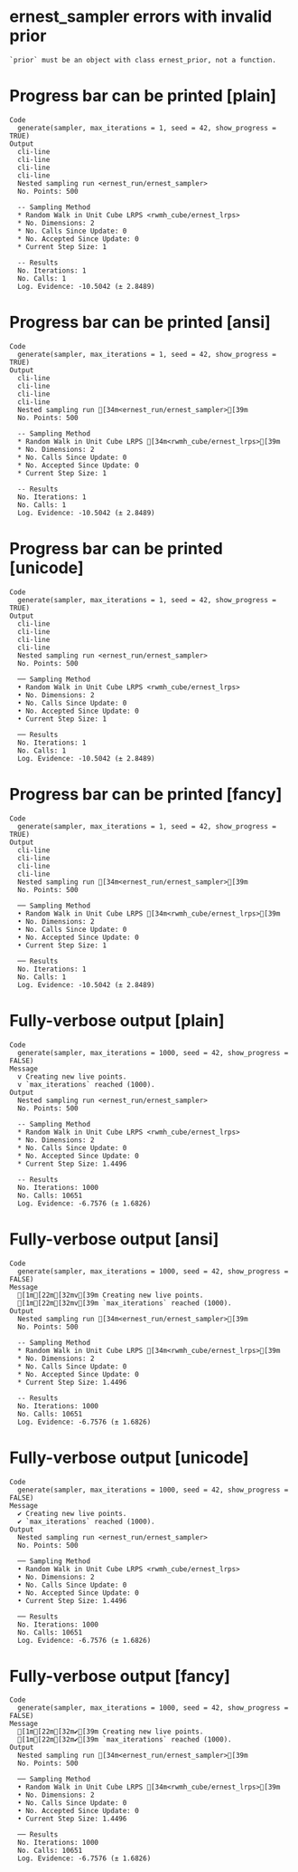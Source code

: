 # ernest_sampler errors with invalid prior

    `prior` must be an object with class ernest_prior, not a function.

# Progress bar can be printed [plain]

    Code
      generate(sampler, max_iterations = 1, seed = 42, show_progress = TRUE)
    Output
      cli-line
      cli-line
      cli-line
      cli-line
      Nested sampling run <ernest_run/ernest_sampler>
      No. Points: 500
      
      -- Sampling Method 
      * Random Walk in Unit Cube LRPS <rwmh_cube/ernest_lrps>
      * No. Dimensions: 2
      * No. Calls Since Update: 0
      * No. Accepted Since Update: 0
      * Current Step Size: 1
      
      -- Results 
      No. Iterations: 1
      No. Calls: 1
      Log. Evidence: -10.5042 (± 2.8489)

# Progress bar can be printed [ansi]

    Code
      generate(sampler, max_iterations = 1, seed = 42, show_progress = TRUE)
    Output
      cli-line
      cli-line
      cli-line
      cli-line
      Nested sampling run [34m<ernest_run/ernest_sampler>[39m
      No. Points: 500
      
      -- Sampling Method 
      * Random Walk in Unit Cube LRPS [34m<rwmh_cube/ernest_lrps>[39m
      * No. Dimensions: 2
      * No. Calls Since Update: 0
      * No. Accepted Since Update: 0
      * Current Step Size: 1
      
      -- Results 
      No. Iterations: 1
      No. Calls: 1
      Log. Evidence: -10.5042 (± 2.8489)

# Progress bar can be printed [unicode]

    Code
      generate(sampler, max_iterations = 1, seed = 42, show_progress = TRUE)
    Output
      cli-line
      cli-line
      cli-line
      cli-line
      Nested sampling run <ernest_run/ernest_sampler>
      No. Points: 500
      
      ── Sampling Method 
      • Random Walk in Unit Cube LRPS <rwmh_cube/ernest_lrps>
      • No. Dimensions: 2
      • No. Calls Since Update: 0
      • No. Accepted Since Update: 0
      • Current Step Size: 1
      
      ── Results 
      No. Iterations: 1
      No. Calls: 1
      Log. Evidence: -10.5042 (± 2.8489)

# Progress bar can be printed [fancy]

    Code
      generate(sampler, max_iterations = 1, seed = 42, show_progress = TRUE)
    Output
      cli-line
      cli-line
      cli-line
      cli-line
      Nested sampling run [34m<ernest_run/ernest_sampler>[39m
      No. Points: 500
      
      ── Sampling Method 
      • Random Walk in Unit Cube LRPS [34m<rwmh_cube/ernest_lrps>[39m
      • No. Dimensions: 2
      • No. Calls Since Update: 0
      • No. Accepted Since Update: 0
      • Current Step Size: 1
      
      ── Results 
      No. Iterations: 1
      No. Calls: 1
      Log. Evidence: -10.5042 (± 2.8489)

# Fully-verbose output [plain]

    Code
      generate(sampler, max_iterations = 1000, seed = 42, show_progress = FALSE)
    Message
      v Creating new live points.
      v `max_iterations` reached (1000).
    Output
      Nested sampling run <ernest_run/ernest_sampler>
      No. Points: 500
      
      -- Sampling Method 
      * Random Walk in Unit Cube LRPS <rwmh_cube/ernest_lrps>
      * No. Dimensions: 2
      * No. Calls Since Update: 0
      * No. Accepted Since Update: 0
      * Current Step Size: 1.4496
      
      -- Results 
      No. Iterations: 1000
      No. Calls: 10651
      Log. Evidence: -6.7576 (± 1.6826)

# Fully-verbose output [ansi]

    Code
      generate(sampler, max_iterations = 1000, seed = 42, show_progress = FALSE)
    Message
      [1m[22m[32mv[39m Creating new live points.
      [1m[22m[32mv[39m `max_iterations` reached (1000).
    Output
      Nested sampling run [34m<ernest_run/ernest_sampler>[39m
      No. Points: 500
      
      -- Sampling Method 
      * Random Walk in Unit Cube LRPS [34m<rwmh_cube/ernest_lrps>[39m
      * No. Dimensions: 2
      * No. Calls Since Update: 0
      * No. Accepted Since Update: 0
      * Current Step Size: 1.4496
      
      -- Results 
      No. Iterations: 1000
      No. Calls: 10651
      Log. Evidence: -6.7576 (± 1.6826)

# Fully-verbose output [unicode]

    Code
      generate(sampler, max_iterations = 1000, seed = 42, show_progress = FALSE)
    Message
      ✔ Creating new live points.
      ✔ `max_iterations` reached (1000).
    Output
      Nested sampling run <ernest_run/ernest_sampler>
      No. Points: 500
      
      ── Sampling Method 
      • Random Walk in Unit Cube LRPS <rwmh_cube/ernest_lrps>
      • No. Dimensions: 2
      • No. Calls Since Update: 0
      • No. Accepted Since Update: 0
      • Current Step Size: 1.4496
      
      ── Results 
      No. Iterations: 1000
      No. Calls: 10651
      Log. Evidence: -6.7576 (± 1.6826)

# Fully-verbose output [fancy]

    Code
      generate(sampler, max_iterations = 1000, seed = 42, show_progress = FALSE)
    Message
      [1m[22m[32m✔[39m Creating new live points.
      [1m[22m[32m✔[39m `max_iterations` reached (1000).
    Output
      Nested sampling run [34m<ernest_run/ernest_sampler>[39m
      No. Points: 500
      
      ── Sampling Method 
      • Random Walk in Unit Cube LRPS [34m<rwmh_cube/ernest_lrps>[39m
      • No. Dimensions: 2
      • No. Calls Since Update: 0
      • No. Accepted Since Update: 0
      • Current Step Size: 1.4496
      
      ── Results 
      No. Iterations: 1000
      No. Calls: 10651
      Log. Evidence: -6.7576 (± 1.6826)

